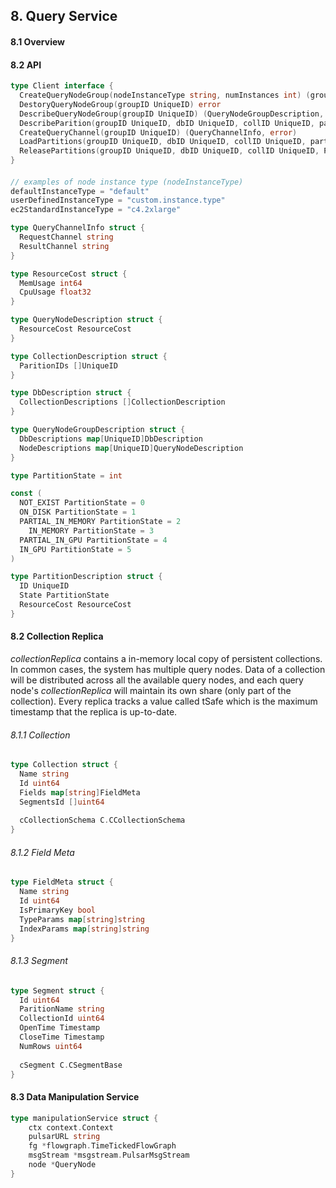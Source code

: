 

## 8. Query Service



#### 8.1 Overview



#### 8.2 API





```go
type Client interface {
  CreateQueryNodeGroup(nodeInstanceType string, numInstances int) (groupID UniqueID, error)
  DestoryQueryNodeGroup(groupID UniqueID) error
  DescribeQueryNodeGroup(groupID UniqueID) (QueryNodeGroupDescription, error)
  DescribeParition(groupID UniqueID, dbID UniqueID, collID UniqueID, partitionIDs []UniqueID) ([]PartitionDescription, error)
  CreateQueryChannel(groupID UniqueID) (QueryChannelInfo, error)
  LoadPartitions(groupID UniqueID, dbID UniqueID, collID UniqueID, partitionIDs []UniqueID) error
  ReleasePartitions(groupID UniqueID, dbID UniqueID, collID UniqueID, PartitionIDs []UniqueID) error
}
```

#### 

```go
// examples of node instance type (nodeInstanceType)
defaultInstanceType = "default"
userDefinedInstanceType = "custom.instance.type"
ec2StandardInstanceType = "c4.2xlarge"
```



```go
type QueryChannelInfo struct {
  RequestChannel string
  ResultChannel string
}
```



```go
type ResourceCost struct {
  MemUsage int64
  CpuUsage float32
}

type QueryNodeDescription struct {
  ResourceCost ResourceCost 
}

type CollectionDescription struct {
  ParitionIDs []UniqueID
}

type DbDescription struct {
  CollectionDescriptions []CollectionDescription
}

type QueryNodeGroupDescription struct {
  DbDescriptions map[UniqueID]DbDescription
  NodeDescriptions map[UniqueID]QueryNodeDescription
}
```



```go
type PartitionState = int

const (
  NOT_EXIST PartitionState = 0
  ON_DISK PartitionState = 1
  PARTIAL_IN_MEMORY PartitionState = 2
	IN_MEMORY PartitionState = 3
  PARTIAL_IN_GPU PartitionState = 4
  IN_GPU PartitionState = 5
)

type PartitionDescription struct {
  ID UniqueID
  State PartitionState
  ResourceCost ResourceCost
}
```





#### 8.2 Collection Replica

$collectionReplica$ contains a in-memory local copy of persistent collections. In common cases, the system has multiple query nodes. Data of a collection will be distributed across all the available query nodes, and each query node's $collectionReplica$ will maintain its own share (only part of the collection).
Every replica tracks a value called tSafe which is the maximum timestamp that the replica is up-to-date.

###### 8.1.1 Collection

``` go
type Collection struct {
  Name string
  Id uint64
  Fields map[string]FieldMeta
  SegmentsId []uint64
  
  cCollectionSchema C.CCollectionSchema
}
```



###### 8.1.2 Field Meta

```go
type FieldMeta struct {
  Name string
  Id uint64
  IsPrimaryKey bool
  TypeParams map[string]string
  IndexParams map[string]string
}
```



###### 8.1.3 Segment

``` go
type Segment struct {
  Id uint64
  ParitionName string
  CollectionId uint64
  OpenTime Timestamp
  CloseTime Timestamp
  NumRows uint64
  
  cSegment C.CSegmentBase
}
```



#### 8.3 Data Manipulation Service



```go
type manipulationService struct {
	ctx context.Context
	pulsarURL string
	fg *flowgraph.TimeTickedFlowGraph
	msgStream *msgstream.PulsarMsgStream
	node *QueryNode
}
```



